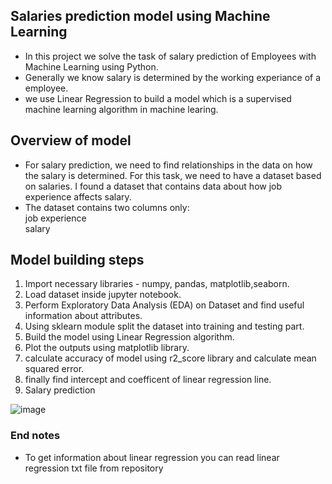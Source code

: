 ## Salaries prediction model using Machine Learning
- In this project we solve the task of salary prediction  of Employees with Machine Learning using Python.
- Generally we know salary is determined by the working experiance of a employee.
- we use Linear Regression to build a model  which is a supervised machine learning algorithm in machine learing.

## Overview of model
- For salary prediction, we need to find relationships in the data on how the salary is determined. For this task, we need to have a dataset based on salaries. I found a dataset that contains data about how job experience affects salary.<br>
- The dataset contains two columns only: <br>
 job experience <br>
  salary

## Model building steps <br>
1. Import necessary libraries - numpy, pandas, matplotlib,seaborn.
2. Load dataset inside jupyter notebook.
3. Perform Exploratory Data Analysis (EDA) on Dataset and find useful information about attributes.
4. Using sklearn module split the dataset into training and testing part.
5. Build the model using Linear Regression algorithm.
6. Plot the outputs using matplotlib library.
7. calculate accuracy of model using r2_score library and calculate mean squared error.
8. finally find intercept and coefficent of linear regression line.
9. Salary prediction

![image](https://github.com/2000-Rahul/Salaries-prediction-model-using-linear-regression/assets/136818857/052168a7-445c-42be-9d1b-6e8621be3dce)


### End notes
- To get information about linear regression you can read linear regression txt file from repository
